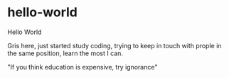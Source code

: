 # hello-world
Hello World

Gris here, just started study coding, trying to keep in touch with prople in the same position, learn the most I can.

"If you think education is expensive, try ignorance"
